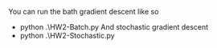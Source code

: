 You can run the bath gradient descent like so
- python .\HW2-Batch.py
And stochastic gradient descent
- python .\HW2-Stochastic.py